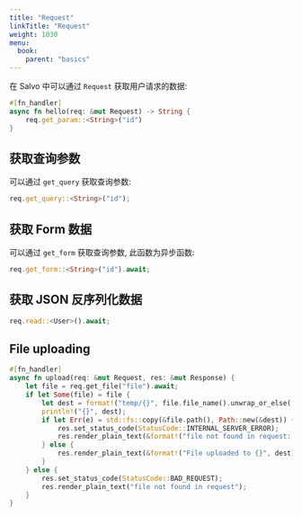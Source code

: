 ```yaml
---
title: "Request"
linkTitle: "Request"
weight: 1030
menu:
  book:
    parent: "basics"
---
```


在 Salvo 中可以通过 ```Request``` 获取用户请求的数据:

```rust
#[fn_handler]
async fn hello(req: &mut Request) -> String {
    req.get_param::<String>("id")
}
```

## 获取查询参数

可以通过 ```get_query``` 获取查询参数:

```rust
req.get_query::<String>("id");
```

## 获取 Form 数据

可以通过 ```get_form``` 获取查询参数, 此函数为异步函数:

```rust
req.get_form::<String>("id").await;
```


## 获取 JSON 反序列化数据

```rust
req.read::<User>().await;
```

## File uploading

```rust
#[fn_handler]
async fn upload(req: &mut Request, res: &mut Response) {
    let file = req.get_file("file").await;
    if let Some(file) = file {
        let dest = format!("temp/{}", file.file_name().unwrap_or_else(|| "file".into()));
        println!("{}", dest);
        if let Err(e) = std::fs::copy(&file.path(), Path::new(&dest)) {
            res.set_status_code(StatusCode::INTERNAL_SERVER_ERROR);
            res.render_plain_text(&format!("file not found in request: {}", e.to_string()));
        } else {
            res.render_plain_text(&format!("File uploaded to {}", dest));
        }
    } else {
        res.set_status_code(StatusCode::BAD_REQUEST);
        res.render_plain_text("file not found in request");
    }
}
```